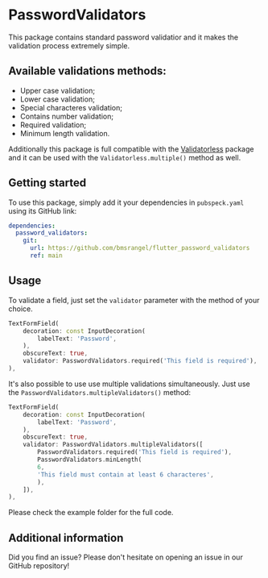 <!--
This README describes the package. If you publish this package to pub.dev,
this README's contents appear on the landing page for your package.

For information about how to write a good package README, see the guide for
[writing package pages](https://dart.dev/guides/libraries/writing-package-pages).

For general information about developing packages, see the Dart guide for
[creating packages](https://dart.dev/guides/libraries/create-library-packages)
and the Flutter guide for
[developing packages and plugins](https://flutter.dev/developing-packages).
-->

# PasswordValidators

This package contains standard password validatior and it makes the validation process extremely simple.

## Available validations methods:

- Upper case validation;
- Lower case validation;
- Special characteres validation;
- Contains number validation;
- Required validation;
- Minimum length validation.

Additionally this package is full compatible with the [Validatorless](https://pub.dev/packages/validatorless) package and it can be used with the `Validatorless.multiple()` method as well.

## Getting started

To use this package, simply add it your dependencies in `pubspeck.yaml` using its GitHub link:

```yaml
dependencies:
  password_validators:
    git:
      url: https://github.com/bmsrangel/flutter_password_validators
      ref: main
```

## Usage

To validate a field, just set the `validator` parameter with the method of your choice.

```dart
TextFormField(
    decoration: const InputDecoration(
        labelText: 'Password',
    ),
    obscureText: true,
    validator: PasswordValidators.required('This field is required'),
),
```

It's also possible to use use multiple validations simultaneously. Just use the `PasswordValidators.multipleValidators()` method:

```dart
TextFormField(
    decoration: const InputDecoration(
        labelText: 'Password',
    ),
    obscureText: true,
    validator: PasswordValidators.multipleValidators([
        PasswordValidators.required('This field is required'),
        PasswordValidators.minLength(
        6,
        'This field must contain at least 6 characteres',
        ),
    ]),
),
```

Please check the example folder for the full code.

## Additional information

Did you find an issue? Please don't hesitate on opening an issue in our GitHub repository!
